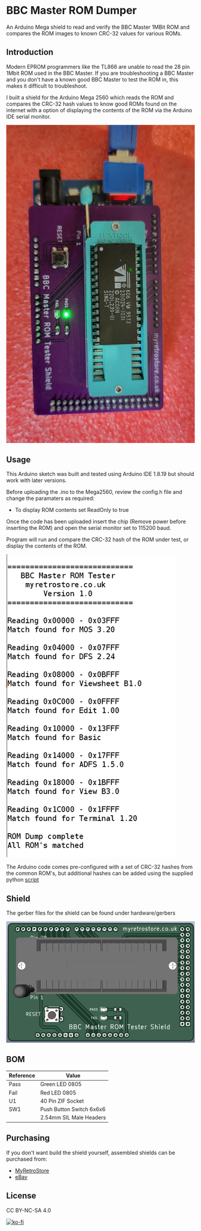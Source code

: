 # BBC Master ROM Dumper
An Arduino Mega shield to read and verify the BBC Master 1MBit ROM and compares the ROM images to known CRC-32 values for various ROMs.

## Introduction
Modern EPROM programmers like the TL866 are unable to read the 28 pin 1Mbit ROM used in the BBC Master.  If you are troubleshooting a BBC Master and you don't have a known good BBC Master to test the ROM in, this makes it difficult to troubleshoot. 


I built a shield for the Arduino Mega 2560 which reads the ROM and compares the CRC-32 hash values to know good ROMs found on the internet with a option of displaying the contents of the ROM via the Arduino IDE serial monitor. 

![Shield](https://github.com/MyRetroStore/BBC-Master-ROM-Tester/blob/main/hardware/BBC%20Master%20ROM%20Tester.jpg?raw=true)


## Usage

This Arduino sketch was built and tested using Arduino IDE 1.8.19 but should work with later versions.

Before uploading the .ino to the Mega2560, review the config.h file and change the paramaters as required:

- To display ROM contents set ReadOnly to true

Once the code has been uploaded insert the chip (Remove power before inserting the ROM) and open the serial monitor set to 115200 baud.

Program will run and compare the CRC-32 hash of the ROM under test, or display the contents of the ROM.

![Serial Output](https://github.com/MyRetroStore/BBC-Master-ROM-Tester/blob/main/software/serial-output.png?raw=true)

The Arduino code comes pre-configured with a set of CRC-32 hashes from the common ROM's, but additional hashes can be added using the supplied python [script](https://github.com/MyRetroStore/BBC-Master-ROM-Tester/tree/main/software)


##  Shield

The gerber files for the shield can be found under hardware/gerbers

![Retro ROM Tester](https://github.com/MyRetroStore/BBC-Master-ROM-Tester/blob/main/hardware/BBC%20Master%20ROM%20Tester%20Shield.jpg?raw=true)

## BOM
| Reference | Value |
| ------ | ------ |
| Pass | Green LED 0805 |
| Fail | Red LED 0805 |
| U1 | 40 Pin ZIF Socket |
| SW1 | Push Button Switch 6x6x6 |
| | 2.54mm SIL Male Headers

## Purchasing

If you don't want build the shield yourself, assembled shields can be purchased from:
- [MyRetroStore](https://myretrostore.co.uk/)
- [eBay](https://www.ebay.co.uk/str/myretrostoreuk)

## License
CC BY-NC-SA 4.0


[![ko-fi](https://ko-fi.com/img/githubbutton_sm.svg)](https://ko-fi.com/H2H8RDX9W)
